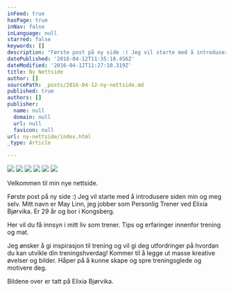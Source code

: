 ```yaml
---
inFeed: true
hasPage: true
inNav: false
inLanguage: null
starred: false
keywords: []
description: "Første post på ny side :) Jeg vil starte med å introdusere siden min og meg selv. Mitt navn er May Linn, jeg jobber som Personlig Trener ved Elixia Bjørvika. Er 29 år og bodd de 10 siste årene i Kongsberg.\_"
datePublished: '2016-04-12T11:35:18.456Z'
dateModified: '2016-04-12T11:27:10.319Z'
title: Ny Nettside
author: []
sourcePath: _posts/2016-04-12-ny-nettside.md
published: true
authors: []
publisher:
  name: null
  domain: null
  url: null
  favicon: null
url: ny-nettside/index.html
_type: Article

---
```

![](https://the-grid-user-content.s3-us-west-2.amazonaws.com/d17a1707-d1ee-4477-91d0-c8c60648881e.jpg)
![](https://the-grid-user-content.s3-us-west-2.amazonaws.com/8e3b6439-279f-48b3-b603-618bc5564828.jpg)
![](https://the-grid-user-content.s3-us-west-2.amazonaws.com/2f47a4d2-ff89-46ab-ad1c-e9bfa575ea96.jpg)
![](https://the-grid-user-content.s3-us-west-2.amazonaws.com/d5fab298-782c-4eae-a245-9dc24f89ccdf.jpg)
![](https://the-grid-user-content.s3-us-west-2.amazonaws.com/da2179fc-b4a1-486c-8850-6836f675d5ad.jpg)
![](https://the-grid-user-content.s3-us-west-2.amazonaws.com/b5fb94ea-a416-4f98-a99a-3ad9f33c6f16.jpg)

Velkommen til min nye nettside. 

Første post på ny side :) Jeg vil starte med å introdusere siden min og meg selv. Mitt navn er May Linn, jeg jobber som Personlig Trener ved Elixia Bjørvika. Er 29 år og bor i Kongsberg. 

Her vil du få innsyn i mitt liv som trener. Tips og erfaringer innenfor trening og mat.  

Jeg ønsker å gi inspirasjon til trening og vil gi deg utfordringer på hvordan du kan utvikle din treningshverdag! Kommer til å legge ut masse kreative øvelser og bilder. Håper på å kunne skape og spre treningsglede og motivere deg.

Bildene over er tatt på Elixia Bjørvika.